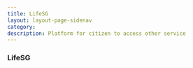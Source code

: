 ```yaml
---
title: LifeSG
layout: layout-page-sidenav
category: 
description: Platform for citizen to access other service
---
```


### LifeSG